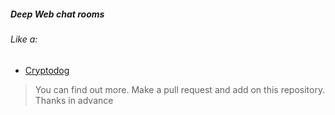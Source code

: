 ##### Deep Web chat rooms

###### Like a:

* [Cryptodog](http://doggyfipznipbaia.onion/)

> You can find out more. Make a pull request and add on this repository. 
> Thanks in advance 
